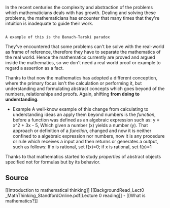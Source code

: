 In the recent centuries the complexity and abstraction of the problems which mathematicians deals with has growth. Dealing and solving these problems, the mathematicians has encounter that many times that they're intuition is inadequate to guide their work. 

```ad-example

A example of this is the Banach-Tarski paradox

```

They've encountered that some problems can't be solve with the real-world as frame of reference, therefore they have to separate the mathematics of the real world. Hence the mathematics currently are proved and argued inside the mathematics, so we don't need a real world proof or example to regard a assertion as a fact. 


Thanks to that now the mathematics has adopted a different conception, where the primary focus isn't the calculation or performing it, but understanding and formulating abstract concepts which goes beyond of the numbers, relationships and proofs. Again, shifting **from doing to understanding**. 

+ Example
	A well-know example of this change from calculating to understanding ideas an apply them beyond numbers is the *function*, before a function was defined as an algebraic expression such as: y = x^2 + 3x - 5, Which given a number (x) yields a number (y). That approach or definition of a *function*, changed and now it is neither confined to a algebraic expression nor numbers, now it is any procedure or rule which receives a input and then returns or generates a output, such as follows:
	If x is rational, set f(x)=0; if x is rational, set f(x)=1

Thanks to that mathematics started to study *properties* of abstract objects specified not for formulas but by its behavior.

## Source
[[Introduction to mathematical thinking]]
	[[BackgroundRead_Lect0 _MathThinking_StandfordOnline.pdf|Lecture 0 reading]] - [[What is mathematics?]]

